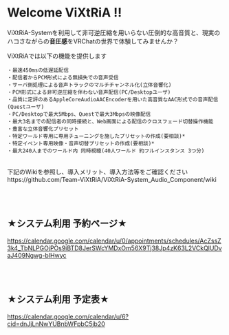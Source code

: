 # Welcome ViXtRiA !!

ViXtRiA-Systemを利用して非可逆圧縮を用いらない圧倒的な高音質と、現実のハコさながらの**音圧感**をVRChatの世界で体験してみませんか？<BR>

ViXtRiAでは以下の機能を提供します

	・最速450msの低遅延配信
	・配信者からPCM形式による無損失での音声受信
	・サーバ側処理による音声トラックのマルチチャンネル化(立体音響化)
	・PCM形式による非可逆圧縮を伴わない音声配信(PC/Desktopユーザ)
	・品質に定評のあるAppleCoreAudioAACEncoderを用いた高音質なAAC形式での音声配信(Questユーザ)
	・PC/Desktopで最大5Mbps、Questで最大3Mbpsの映像配信
	・最大3名までの配信者の同時接続と、Web画面による配信のクロスフェード切替操作機能
	・豊富な立体音響化プリセット
	・特定ワールド専用に専用チューニングを施したプリセットの作成(要相談)*
	・特定イベント専用映像・音声切替プリセットの作成(要相談)*
	・最大240人までのワールド内 同時視聴(40人ワールド 約フルインスタンス 3つ分)

<br>
下記のWikiを参照し、導入メリット、導入方法等をご確認ください<BR>
https://github.com/Team-ViXtRiA/ViXtRiA-System_Audio_Component/wiki

<br><br>

## ★システム利用 予約ページ★

https://calendar.google.com/calendar/u/0/appointments/schedules/AcZssZ3k4_TbNLPGOjPOs9iBTD8JerSWcYMDxOm56X9Tj38Jp4zK63L2VCkQlUDvaJ409Ngwg-bIHwyc

<br><br>

## ★システム利用 予定表★

https://calendar.google.com/calendar/u/6?cid=dnJjLnNwYUBnbWFpbC5jb20
